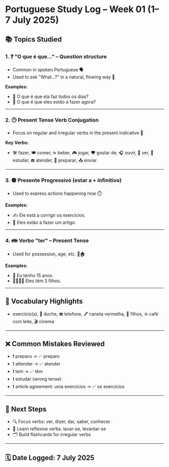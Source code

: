 # Portuguese Study Log – Week 01 (1–7 July 2025)

## 📚 Topics Studied

### 1. ❓ **"O que é que…"** – Question structure
- Common in spoken Portuguese 🗣️
- Used to ask "What…?" in a natural, flowing way 🌊

**Examples:**
- 🤔 O que é que ela faz todos os dias?
- 🧠 O que é que eles estão a fazer agora?

---

### 2. 🕒 **Present Tense Verb Conjugation**
- Focus on regular and irregular verbs in the present indicative 🔄

**Key Verbs:**
- 🛠️ fazer, 🍽️ comer, ☕ beber, 🎮 jogar, ❤️ gostar de, 🎧 ouvir, 👀 ver, 📖 estudar, ☎️ atender, 🍳 preparar, 📤 enviar

---

### 3. 🟢 **Presente Progressivo (estar a + infinitivo)**
- Used to express actions happening now ⏱️

**Examples:**
- ✍️ Ele está a corrigir os exercícios.
- 📝 Eles estão a fazer um artigo.

---

### 4. 👪 **Verbo "ter" – Present Tense**
- Used for possession, age, etc. 🎂🏠

**Examples:**
- 👶 Eu tenho 15 anos.
- 👨‍👩‍👧‍👦 Eles têm 3 filhos.

---

## 💬 Vocabulary Highlights
- exercício(s), 🛁 duche, ☎️ telefone, 🖊️ caneta vermelha, 👶 filhos, ☕ café com leite, 🎬 cinema

---

## ❌ Common Mistakes Reviewed
- ❗ preparu → ✅ preparo  
- ❗ attender → ✅ atender  
- ❗ tem → ✅ têm  
- ❗ estudar (wrong tense)  
- ❗ article agreement: uma exercícios → ✅ os exercícios

---

## 🎯 Next Steps
- 🔍 Focus verbs: ver, dizer, dar, saber, conhecer  
- 🧼 Learn reflexive verbs: lavar-se, levantar-se  
- 🗂️ Build flashcards for irregular verbs

---

## 🗓️ Date Logged: 7 July 2025

